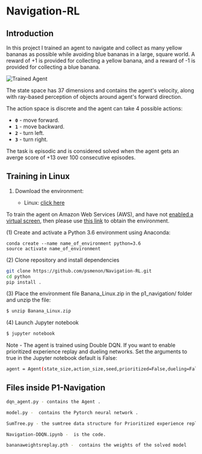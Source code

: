 [//]: # (Image References)

[image]: https://user-images.githubusercontent.com/10624937/42135619-d90f2f28-7d12-11e8-8823-82b970a54d7e.gif "Trained Agent"

# Navigation-RL

## Introduction

In this project I trained an agent to navigate and collect as many yellow bananas as possible while avoiding blue bananas in a large, square world. A reward of +1 is provided for collecting a yellow banana, and a reward of -1 is provided for collecting a blue banana.

![Trained Agent][image]

The state space has 37 dimensions and contains the agent's velocity, along with ray-based perception of objects around agent's forward direction.

The action space is discrete and the agent can take 4 possible actions:

- **`0`** - move forward.
- **`1`** - move backward.
- **`2`** - turn left.
- **`3`** - turn right.

The task is episodic and is considered solved when the agent gets an averge score of +13 over 100 consecutive episodes.

## Training in Linux

1. Download the environment:  

    - Linux: [click here](https://s3-us-west-1.amazonaws.com/udacity-drlnd/P1/Banana/Banana_Linux.zip)
    
To train the agent on Amazon Web Services (AWS), and have not [enabled a virtual screen](https://github.com/Unity-Technologies/ml-agents/blob/master/docs/Training-on-Amazon-Web-Service.md), then please use [this link](https://s3-us-west-1.amazonaws.com/udacity-drlnd/P1/Banana/Banana_Linux_NoVis.zip) to obtain the environment.

(1) Create and activate a Python 3.6 environment using Anaconda:
   
   	conda create --name name_of_environment python=3.6
	source activate name_of_environment

(2) Clone repository and install dependencies

```bash
git clone https://github.com/psmenon/Navigation-RL.git
cd python
pip install .
```

(3) Place the environment file Banana_Linux.zip in the p1_navigation/ folder and unzip the file:

```bash
$ unzip Banana_Linux.zip
```

(4)  Launch Jupyter notebook

```bash
$ jupyter notebook
```

Note - The agent is trained using Double DQN. If you want to enable prioritized experience replay and dueling networks. Set the arguments to true in the Jupyter notebook default is False:

```bash
agent = Agent(state_size,action_size,seed,prioritized=False,dueling=False)
```

## Files inside P1-Navigation
```bash
dqn_agent.py - contains the Agent .

model.py -  contains the Pytorch neural network .

SumTree.py - the sumtree data structure for Prioritized experience replay

Navigation-DDQN.ipynb -  is the code.

bananaweightsreplay.pth -  contains the weights of the solved model
```

